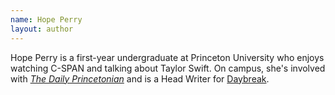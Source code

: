```yaml
---
name: Hope Perry
layout: author
---
```

Hope Perry is a first-year undergraduate at Princeton University who enjoys watching C-SPAN and talking about Taylor Swift. On campus, she's involved with [_The Daily Princetonian_](https://www.dailyprincetonian.com/) and is a Head Writer for [Daybreak](https://www.dailyprincetonian.com/page/podcast-daybreak).
